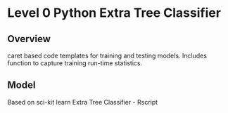 Level 0 Python Extra Tree Classifier
==================================================

## Overview
caret based code templates for training and testing models.  Includes function
to capture training run-time statistics.

## Model
Based on sci-kit learn Extra Tree Classifier - Rscript


